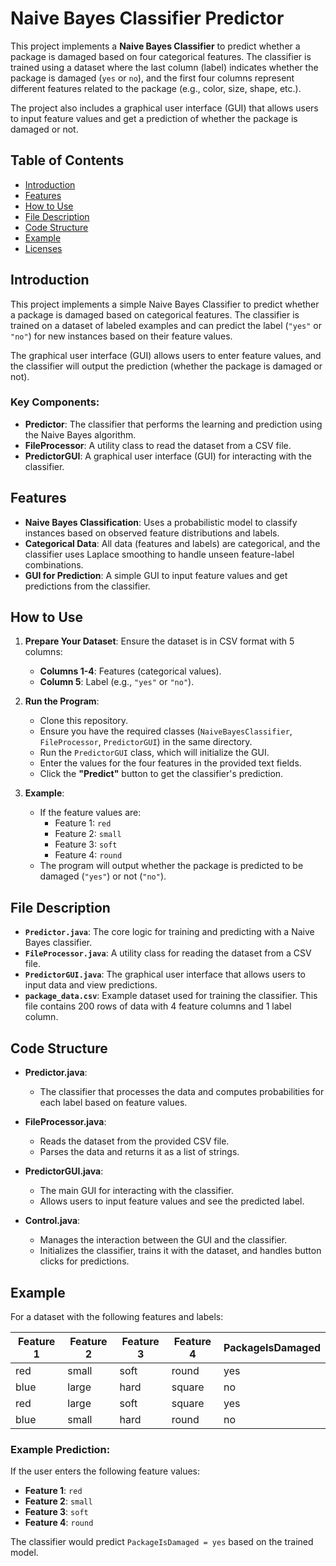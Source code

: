 # Naive Bayes Classifier Predictor

This project implements a **Naive Bayes Classifier** to predict whether a package is damaged based on four categorical features. The classifier is trained using a dataset where the last column (label) indicates whether the package is damaged (`yes` or `no`), and the first four columns represent different features related to the package (e.g., color, size, shape, etc.).

The project also includes a graphical user interface (GUI) that allows users to input feature values and get a prediction of whether the package is damaged or not.

## Table of Contents
- [Introduction](#introduction)
- [Features](#features)
- [How to Use](#how-to-use)
- [File Description](#file-description)
- [Code Structure](#code-structure)
- [Example](#example)
- [Licenses](#licenses)

## Introduction

This project implements a simple Naive Bayes Classifier to predict whether a package is damaged based on categorical features. The classifier is trained on a dataset of labeled examples and can predict the label (`"yes"` or `"no"`) for new instances based on their feature values.

The graphical user interface (GUI) allows users to enter feature values, and the classifier will output the prediction (whether the package is damaged or not).

### Key Components:
- **Predictor**: The classifier that performs the learning and prediction using the Naive Bayes algorithm.
- **FileProcessor**: A utility class to read the dataset from a CSV file.
- **PredictorGUI**: A graphical user interface (GUI) for interacting with the classifier.

## Features

- **Naive Bayes Classification**: Uses a probabilistic model to classify instances based on observed feature distributions and labels.
- **Categorical Data**: All data (features and labels) are categorical, and the classifier uses Laplace smoothing to handle unseen feature-label combinations.
- **GUI for Prediction**: A simple GUI to input feature values and get predictions from the classifier.

## How to Use

1. **Prepare Your Dataset**: Ensure the dataset is in CSV format with 5 columns:
   - **Columns 1-4**: Features (categorical values).
   - **Column 5**: Label (e.g., `"yes"` or `"no"`).

2. **Run the Program**:
   - Clone this repository.
   - Ensure you have the required classes (`NaiveBayesClassifier`, `FileProcessor`, `PredictorGUI`) in the same directory.
   - Run the `PredictorGUI` class, which will initialize the GUI.
   - Enter the values for the four features in the provided text fields.
   - Click the **"Predict"** button to get the classifier's prediction.

3. **Example**:
   - If the feature values are:
     - Feature 1: `red`
     - Feature 2: `small`
     - Feature 3: `soft`
     - Feature 4: `round`
   - The program will output whether the package is predicted to be damaged (`"yes"`) or not (`"no"`).

## File Description

- **`Predictor.java`**: The core logic for training and predicting with a Naive Bayes classifier.
- **`FileProcessor.java`**: A utility class for reading the dataset from a CSV file.
- **`PredictorGUI.java`**: The graphical user interface that allows users to input data and view predictions.
- **`package_data.csv`**: Example dataset used for training the classifier. This file contains 200 rows of data with 4 feature columns and 1 label column.

## Code Structure

- **Predictor.java**: 
   - The classifier that processes the data and computes probabilities for each label based on feature values.

- **FileProcessor.java**: 
   - Reads the dataset from the provided CSV file.
   - Parses the data and returns it as a list of strings.

- **PredictorGUI.java**:
   - The main GUI for interacting with the classifier.
   - Allows users to input feature values and see the predicted label.

- **Control.java**:
   - Manages the interaction between the GUI and the classifier.
   - Initializes the classifier, trains it with the dataset, and handles button clicks for predictions.

## Example

For a dataset with the following features and labels:

| Feature 1 | Feature 2 | Feature 3 | Feature 4 | PackageIsDamaged |
|-----------|-----------|-----------|-----------|------------------|
| red       | small     | soft      | round     | yes              |
| blue      | large     | hard      | square    | no               |
| red       | large     | soft      | square    | yes              |
| blue      | small     | hard      | round     | no               |

### Example Prediction:
If the user enters the following feature values:
- **Feature 1**: `red`
- **Feature 2**: `small`
- **Feature 3**: `soft`
- **Feature 4**: `round`

The classifier would predict `PackageIsDamaged = yes` based on the trained model.
